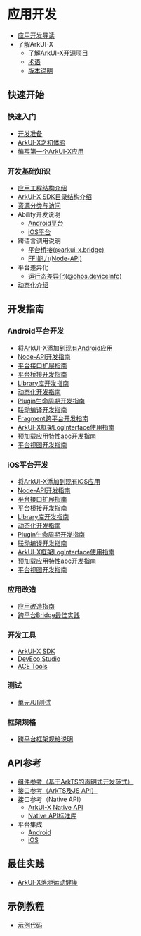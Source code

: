 # 应用开发

- [应用开发导读](application-dev-guide.md)
- 了解ArkUI-X
  - [了解ArkUI-X开源项目](../ArkUI-X-Overview-zh.md)
  - [术语](../glossary.md)
  - [版本说明](../release-notes/README.md)

## 快速开始

### 快速入门

- [开发准备](quick-start/start-overview.md)
- [ArkUI-X之初体验](quick-start/start-with-deveco-studio.md)
- [编写第一个ArkUI-X应用](quick-start/start-with-ets-stage.md)

### 开发基础知识

- [应用工程结构介绍](quick-start/package-structure-guide.md)
- [ArkUI-X SDK目录结构介绍](quick-start/sdk-structure-guide.md)
- [资源分类与访问](quick-start/resource-categories-and-access.md)
- Ability开发说明
  - [Android平台](quick-start/start-with-ability-on-android.md)
  - [iOS平台](quick-start/start-with-ability-on-ios.md)
- 跨语言调用说明
  - [平台桥接(@arkui-x.bridge)](quick-start/platform-bridge-introduction.md)
  - [FFI能力(Node-API)](quick-start/ffi-napi-introduction.md)
- 平台差异化
  - [运行态差异化(@ohos.deviceInfo)](quick-start/platform-different-introduction.md)
- [动态化介绍](quick-start/dynamic-introduction.md)

## 开发指南

### Android平台开发

- [将ArkUI-X添加到现有Android应用](./tutorial/how-to-integrate-arkui-into-android.md)
- [Node-API开发指南](./tutorial/how-to-use-napi-on-android.md)
- [平台接口扩展指南](./tutorial/how-to-explore-native-interface-on-android.md)
- [平台桥接开发指南](./tutorial/how-to-use-bridge-on-android.md)
- [Library库开发指南](./tutorial/how-to-use-library-on-android.md)
- [动态化开发指南](./tutorial/how-to-use-dynamic-on-android.md)
- [Plugin生命周期开发指南](./tutorial/how-to-use-arkui-x-plugin-on-android.md)
- [联动编译开发指南](./tutorial/how-to-linkage-compilation-on-android.md)
- [Fragment跨平台开发指南](./tutorial/how-to-use-fragment-on-android.md)
- [ArkUI-X框架LogInterface使用指南](./tutorial/how-to-use-arkui-x-loginterface-on-android.md)
- [预加载应用特性abc开发指南](./tutorial/how-to-use-preloadEtsModule-on-android.md)
- [平台视图开发指南](./tutorial/how-to-use-platformview-on-android.md)

### iOS平台开发

- [将ArkUI-X添加到现有iOS应用](./tutorial/how-to-integrate-arkui-into-ios.md)
- [Node-API开发指南](./tutorial/how-to-use-napi-on-ios.md)
- [平台接口扩展指南](./tutorial/how-to-explore-native-interface-on-ios.md)
- [平台桥接开发指南](./tutorial/how-to-use-bridge-on-ios.md)
- [Library库开发指南](./tutorial/how-to-use-library-on-ios.md)
- [动态化开发指南](./tutorial/how-to-use-dynamic-on-ios.md)
- [Plugin生命周期开发指南](./tutorial/how-to-use-arkui-x-plugin-on-ios.md)
- [联动编译开发指南](./tutorial/how-to-linkage-compilation-on-ios.md)
- [ArkUI-X框架LogInterface使用指南](./tutorial/how-to-use-arkui-x-loginterface-on-ios.md)
- [预加载应用特性abc开发指南](./tutorial/how-to-use-preloadEtsModule-on-ios.md)
- [平台视图开发指南](./tutorial/how-to-use-platformview-on-ios.md)

### 应用改造

- [应用改造指南](./tutorial/how-to-use-arkuix-on-applicationRetrofit.md)
- [跨平台Bridge最佳实践](./tutorial/how-to-use-bridge-on-applicationRetrofit.md)

### 开发工具

- [ArkUI-X SDK](tools/how-to-use-arkui-x-sdk.md)
- [DevEco Studio](tools/how-to-use-deveco-studio.md)
- [ACE Tools](tools/how-to-use-ace-tools.md)

### 测试

- [单元/UI测试](./test/arkxtest.md)

### 框架规格

- [跨平台框架规格说明](./tutorial/specification/framework-specification.md)

## API参考

- [组件参考（基于ArkTS的声明式开发范式）](reference/arkui-ts/README.md)
- [接口参考（ArkTS及JS API）](reference/apis/README.md)
- 接口参考（Native API）
  - [ArkUI-X Native API](reference/native-apis/README.md)
  - [Native API标准库](./reference/native-lib/third_party_napi/napi.md)
- 平台集成
  - [Android](reference/arkui-for-android/README.md)
  - [iOS](reference/arkui-for-ios/README.md)

## 最佳实践

- [ArkUI-X落地运动健康](./tutorial/how-to-use-arkuix-on-huaweiHealth.md)

## 示例教程

- [示例代码](https://gitcode.com/arkui-x/samples)
